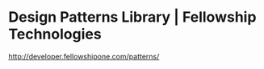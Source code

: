 <!--
id: 624700992
link: http://kevinisom.info/post/624700992/design-patterns-library-fellowship-technologies
slug: design-patterns-library-fellowship-technologies
date: Sun May 23 2010 23:04:37 GMT+1200 (NZST)
raw: {"blog_name":"kevinisom","id":624700992,"post_url":"http://kevinisom.info/post/624700992/design-patterns-library-fellowship-technologies","slug":"design-patterns-library-fellowship-technologies","type":"link","date":"2010-05-23 11:04:37 GMT","timestamp":1274612677,"state":"published","format":"html","reblog_key":"8zohebSC","tags":[],"short_url":"http://tmblr.co/Zw68YybF2v0","highlighted":[],"feed_item":"http://developer.fellowshipone.com/patterns/","from_feed_id":"650234","note_count":0,"title":"Design Patterns Library | Fellowship Technologies","url":"http://developer.fellowshipone.com/patterns/","description":""}
publish: 2010-05-023
tags: 
title: Design Patterns Library | Fellowship Technologies
-->


Design Patterns Library | Fellowship Technologies
=================================================

<http://developer.fellowshipone.com/patterns/>


